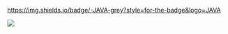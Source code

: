 https://img.shields.io/badge/-JAVA-grey?style=for-the-badge&logo=JAVA

<img src="https://img.shields.io/badge/-intellij-grey?style=for-the-badge&logo=intellij">
